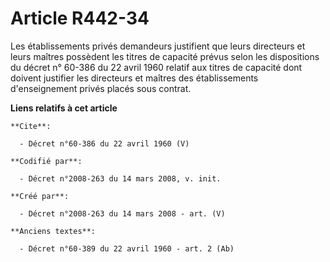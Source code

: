 # Article R442-34

Les établissements privés demandeurs justifient que leurs directeurs et leurs maîtres possèdent les titres de capacité prévus
selon les dispositions du décret n° 60-386 du 22 avril 1960 relatif aux titres de capacité dont doivent justifier les
directeurs et maîtres des établissements d'enseignement privés placés sous contrat.

**Liens relatifs à cet article**

	**Cite**:

	  - Décret n°60-386 du 22 avril 1960 (V)

	**Codifié par**:

	  - Décret n°2008-263 du 14 mars 2008, v. init.

	**Créé par**:

	  - Décret n°2008-263 du 14 mars 2008 - art. (V)

	**Anciens textes**:

	  - Décret n°60-389 du 22 avril 1960 - art. 2 (Ab)
